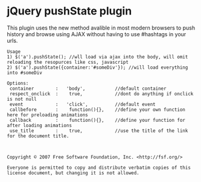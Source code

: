   <h1>jQuery pushState plugin</h1>
  <p> This plugin uses the new method avalible in most modern browsers to push history
    and browse using AJAX without having to use #hashtags in your urls.</p>
 
 
    
   

    Usage
    1) $('a').pushState(); //wll load via ajax into the body, will omit reloading the resopurces like css, javascript
    2) $('a').pushState({container:'#someDiv'}); //will load everything into #someDiv
    
    Options:
     container        :   'body',           //default container
     respect_onclick  :    true,            //dont do anything if onclick is not null
     event            :   'click',          //default event
     callbefore       :    function(){},    //define your own function here for preloading animations
     callback         :    function(){},    //define your function for after loading animations
     use_title        :    true,            //use the title of the link for the document title.
    
    
    
    Copyright © 2007 Free Software Foundation, Inc. <http://fsf.org/>

    Everyone is permitted to copy and distribute verbatim copies of this license document, but changing it is not allowed.
    
    
